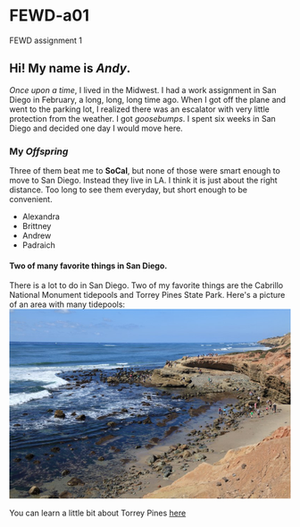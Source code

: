 # FEWD-a01
FEWD assignment 1

## Hi!  My name is _Andy_.  
_Once upon a time_, I lived in the Midwest.  I had a work assignment in San Diego in February, a long, long, long time ago.  When I got off the plane and went to the parking lot, I realized there was an escalator with very little protection from the weather.  I got _goosebumps_.  I spent six weeks in San Diego and decided one day I would move here.

### My _**Offspring**_
Three of them beat me to **SoCal**, but none of those were smart enough to move to San Diego.  Instead they live in LA.  I think it is just about the right distance.  Too long to see them everyday, but short enough to be convenient.

* Alexandra
* Brittney
* Andrew
* Padraich

#### Two of many favorite things in San Diego.
There is a lot to do in San Diego.  Two of my favorite things are the Cabrillo National Monument tidepools and Torrey Pines State Park.  Here's a picture of an area with many tidepools: ![tidepools](TidepoolImage.jpg)

You can learn a little bit about Torrey Pines [here](https://torreypine.org/)
